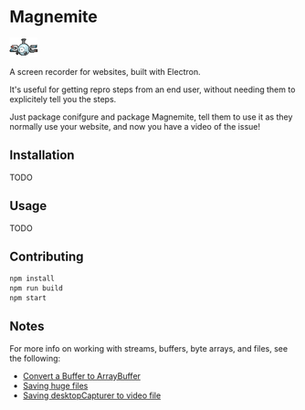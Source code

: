 # Magnemite

![img](img/magnemite.gif)

A screen recorder for websites, built with Electron.

It's useful for getting repro steps from an end user, without needing them to explicitely tell you the steps.

Just package conifgure and package Magnemite, tell them to use it as they normally use your website, and now you have a video of the issue!


## Installation

TODO

## Usage

TODO

## Contributing

```sh
npm install
npm run build
npm start
```

## Notes

For more info on working with streams, buffers, byte arrays, and files, see the following:

* [Convert a Buffer to ArrayBuffer](http://stackoverflow.com/a/12101012/266535)
* [Saving huge files](http://stackoverflow.com/a/36523834/266535)
* [Saving desktopCapturer to video file](http://stackoverflow.com/q/36753288/266535)
